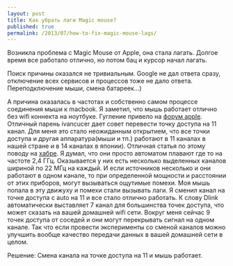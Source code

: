 ```yaml
---
layout: post
title: Как убрать лаги Magic mouse?
published: true
permalink: /2013/07/how-to-fix-magic-mouse-lags/
---
```


Возникла проблема с Magic Mouse от Apple, она стала лагать. Долгое время все работало отлично, но потом бац и курсор начал лагать.

Поиск причины оказался не тривиальным. 
Google не дал ответа сразу, отключение всех сервисов и процессов тоже не дало ответа. Переподключение мыши, смена батареек...)

А причина оказалась в частотах и собственно самом процессе соединения мыши к macbook. Я заметил, что мышь работает отлично без wifi коннекта на ноутбуке. Гугление привело на
[форум apple](https://discussions.apple.com/thread/2220569?start=60&tstart=0). Отличный парень ivancucer дает совет перевести точку доступа на 11 канал. Для меня это стало неожиданным открытием,
что все точки доступа и другая аппаратура(мыши и тп.) работают в 11 каналах в нашей стране и в 14 каналах в японии). Отличная статья по этому поводу на [хабре](http://habrahabr.ru/post/74635/). Я думал, что они просто автоматом плавают где то на частоте 2,4 ГГц.
Оказывается у них есть несколько выделенных каналов шириной по 22 МГц на каждый. И если источников несколько и они работают в одном канале, то при определенной мощности и расстоянии от этих приборов, могут вызываться ощутимые помехи.
Моя мышь попала в эту движуху и помехи стали вызывать лаги. Я сменил канал на точке доступа с auto на 11 и все стало отлично работать. К слову Dlink автоматически выставляет 7 канал для большинства точек доступа, что может сказать на вашей домашней wifi сети. Вокруг меня сейчас 9 точек доступа от соседей и они могут перекрывать сигнал на одном канале.
Так что если провести эксперименты со сменой каналов можно улучшить вообще качество передачи данных в вашей домашней сети в целом. 

Решение: Смена канала на точке доступа на 11 и мышь работает.
